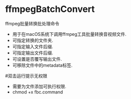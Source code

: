 # ffmpegBatchConvert
 ffmpeg批量转换批处理命令
 
* 用于在macOS系统下调用ffmpeg工具批量转换音视频文件.
* 可指定转换的文件夹.
* 可指定输入文件后缀.
* 可指定输出文件后缀.
* 可设置是否覆写输出文件.
* 可移除文件中的metadata标签.

#双击运行提示无权限
* 需要为文件添加可执行权限.
* chmod +x fbc.command